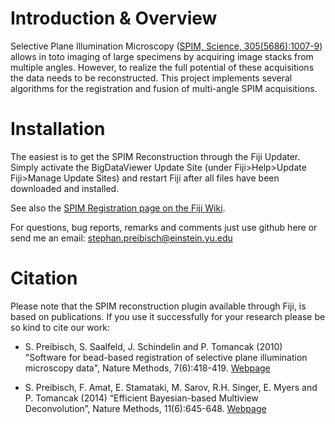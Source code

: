 #  Introduction & Overview

Selective Plane Illumination Microscopy ([SPIM, Science, 305(5686):1007-9](http://www.sciencemag.org/content/305/5686/1007)) allows in toto imaging of large specimens by acquiring image stacks from multiple angles. However, to realize the full potential of these acquisitions the data needs to be reconstructed. This project implements several algorithms for the registration and fusion of multi-angle SPIM acquisitions.

# Installation

The easiest is to get the SPIM Reconstruction through the Fiji Updater. Simply activate the BigDataViewer Update Site (under Fiji>Help>Update Fiji>Manage Update Sites) and restart Fiji after all files have been downloaded and installed.

See also the [SPIM Registration page on the Fiji Wiki](http://fiji.sc/Multiview-Reconstruction).

For questions, bug reports, remarks and comments just use github here or send me an email: stephan.preibisch@einstein.yu.edu

# Citation

Please note that the SPIM reconstruction plugin available through Fiji, is based on publications. If you use it successfully for your research please be so kind to cite our work:

* S. Preibisch, S. Saalfeld, J. Schindelin and P. Tomancak (2010) "Software for bead-based registration of selective plane illumination microscopy data", Nature Methods, 7(6):418-419. [Webpage](http://www.nature.com/nmeth/journal/v7/n6/full/nmeth0610-418.html)

* S. Preibisch, F. Amat, E. Stamataki, M. Sarov, R.H. Singer, E. Myers and P. Tomancak (2014) “Efficient Bayesian-based Multiview Deconvolution”, Nature Methods, 11(6):645-648. [Webpage](http://www.nature.com/nmeth/journal/v11/n6/full/nmeth.2929.html)
